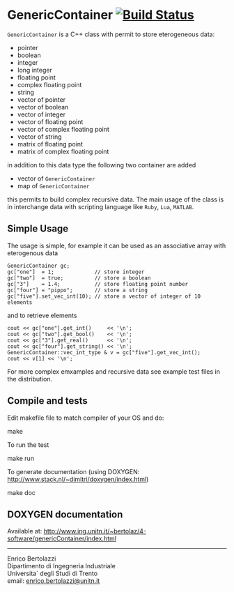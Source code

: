 GenericContainer [![Build Status](https://travis-ci.org/ebertolazzi/GenericContainer.svg?branch=master)](https://travis-ci.org/ebertolazzi/GenericContainer)
=======

`GenericContainer` is a C++ class with permit to store eterogeneous data:

  - pointer
  - boolean
  - integer
  - long integer
  - floating point
  - complex floating point
  - string
  - vector of pointer
  - vector of boolean
  - vector of integer
  - vector of floating point
  - vector of complex floating point
  - vector of string
  - matrix of floating point
  - matrix of complex floating point

in addition to this data type the following two container are added

  - vector of `GenericContainer`
  - map of `GenericContainer`

this permits to build complex recursive data.
The main usage of the class is in interchange data with
scripting language like `Ruby`, `Lua`, `MATLAB`.

Simple Usage
------------

The usage is simple, for example it
can be used as an associative array with eterogenous data

~~~~~~~~~~~~~
GenericContainer gc;
gc["one"]  = 1;             // store integer
gc["two"]  = true;          // store a boolean
gc["3"]    = 1.4;           // store floating point number
gc["four"] = "pippo";       // store a string
gc["five"].set_vec_int(10); // store a vector of integer of 10 elements
~~~~~~~~~~~~~

and to retrieve elements

~~~~~~~~~~~~~
cout << gc["one"].get_int()     << '\n';
cout << gc["two"].get_bool()    << '\n';
cout << gc["3"].get_real()      << '\n';
cout << gc["four"].get_string() << '\n';
GenericContainer::vec_int_type & v = gc["five"].get_vec_int();
cout << v[1] << '\n';
~~~~~~~~~~~~~

For more complex emxamples and recursive data see example test files
in the distribution.


Compile and tests
-----------------

Edit makefile file to match compiler of your OS and do:

  make

To run the test

  make run

To generate documentation (using DOXYGEN: http://www.stack.nl/~dimitri/doxygen/index.html)

make doc

DOXYGEN documentation
---------------------
Available at: http://www.ing.unitn.it/~bertolaz/4-software/genericContainer/index.html

* * *

Enrico Bertolazzi<br>
Dipartimento di Ingegneria Industriale<br>
Universita` degli Studi di Trento<br>
email: enrico.bertolazzi@unitn.it
